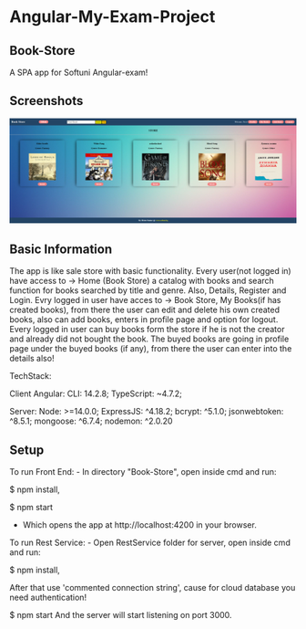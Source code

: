 # Angular-My-Exam-Project
## Book-Store
A SPA app for Softuni Angular-exam!

## Screenshots
![App Screenshot](Untitled.png)

## Basic Information
The app is like sale store with basic functionality. Every user(not logged in) have access to -> Home (Book Store) a catalog with books and search function for books searched by title and genre. Also, Details, Register and Login. Evry logged in user have acces to -> Book Store, My Books(if has created books), from there the user can edit and delete his own created books, also can add books, enters in profile page and option for logout.
Every logged in user can buy books form the store if he is not the creator and already did not bought the book. The buyed books are going in profile page under the buyed books (if any), from there the user can enter into the details also!

TechStack:

Client Angular: CLI: 14.2.8; TypeScript: ~4.7.2;

Server: Node: >=14.0.0; ExpressJS: ^4.18.2; bcrypt: ^5.1.0; jsonwebtoken: ^8.5.1; mongoose: ^6.7.4; nodemon: ^2.0.20

## Setup

To run Front End: - In directory "Book-Store", open inside cmd and 
run:

$ npm install,

$ npm start 

- Which opens the app at http://localhost:4200 in your browser. 

To run Rest Service: - Open RestService folder for server, open inside cmd and
run:

$ npm install,

After that use 'commented connection string', cause for cloud database you need authentication!

$ npm start
And the server will start listening on port 3000.
